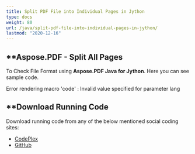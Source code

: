 ```yaml
---
title: Split PDF File into Individual Pages in Jython
type: docs
weight: 80
url: /java/split-pdf-file-into-individual-pages-in-jython/
lastmod: "2020-12-16"
---
```



## **Aspose.PDF - Split All Pages
To Check File Format using **Aspose.PDF Java for Jython**. Here you can see sample code.

Error rendering macro 'code' : Invalid value specified for parameter lang

## **Download Running Code
Download running code from any of the below mentioned social coding sites:

- [CodePlex](https://asposepdfjavajython.codeplex.com/releases)
- [GitHub](https://github.com/aspose-pdf/Aspose.PDF-for-Java/releases)
